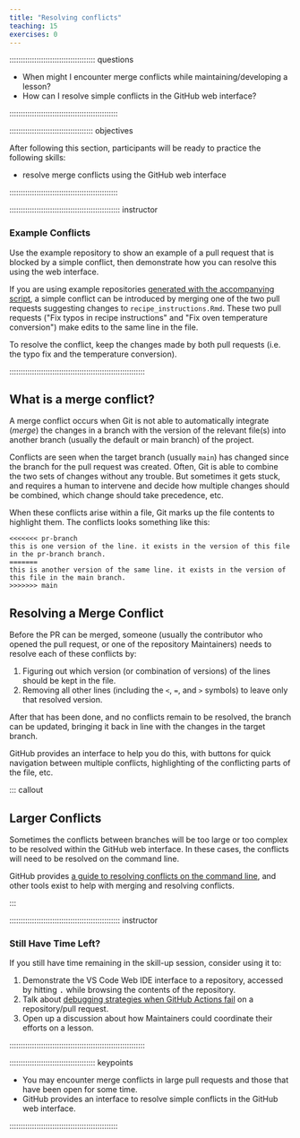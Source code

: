 ```yaml
---
title: "Resolving conflicts"
teaching: 15
exercises: 0
---
```


:::::::::::::::::::::::::::::::::::::: questions

- When might I encounter merge conflicts while maintaining/developing a lesson?
- How can I resolve simple conflicts in the GitHub web interface?

::::::::::::::::::::::::::::::::::::::::::::::::

::::::::::::::::::::::::::::::::::::: objectives

After following this section, participants will be ready to practice the following skills:

- resolve merge conflicts using the GitHub web interface

::::::::::::::::::::::::::::::::::::::::::::::::


::::::::::::::::::::::::::::::::::::::::::::::::: instructor

### Example Conflicts

Use the example repository to show an example of a pull request that is
blocked by a simple conflict,
then demonstrate how you can resolve this using the web interface.

If you are using example repositories [generated with the accompanying script](instructors/instructor-notes.md),
a simple conflict can be introduced by merging one of the two pull requests
suggesting changes to `recipe_instructions.Rmd`.
These two pull requests ("Fix typos in recipe instructions" and "Fix oven temperature conversion")
make edits to the same line in the file.

To resolve the conflict, keep the changes made by both pull requests
(i.e. the typo fix and the temperature conversion).

::::::::::::::::::::::::::::::::::::::::::::::::::::::::::::


## What is a merge conflict?

A merge conflict occurs when Git is not able to automatically integrate (_merge_)
the changes in a branch with the version of the relevant file(s) into another branch
(usually the default or main branch) of the project.

Conflicts are seen when the target branch (usually `main`)
has changed since the branch for the pull request was created.
Often, Git is able to combine the two sets of changes without any trouble.
But sometimes it gets stuck, and requires a human to intervene and
decide how multiple changes should be combined, which change should take precedence, etc.

When these conflicts arise within a file,
Git marks up the file contents to highlight them.
The conflicts looks something like this:

```
<<<<<<< pr-branch
this is one version of the line. it exists in the version of this file in the pr-branch branch.
=======
this is another version of the same line. it exists in the version of this file in the main branch.
>>>>>>> main
```

## Resolving a Merge Conflict

Before the PR can be merged,
someone (usually the contributor who opened the pull request, or one of the repository Maintainers)
needs to resolve each of these conflicts by:

1. Figuring out which version (or combination of versions) of the lines should be kept in the file.
2. Removing all other lines (including the `<`, `=`, and `>` symbols) to leave only that resolved version.

After that has been done, and no conflicts remain to be resolved,
the branch can be updated, bringing it back in line with the changes in the target branch.

GitHub provides an interface to help you do this,
with buttons for quick navigation between multiple conflicts,
highlighting of the conflicting parts of the file, etc.

::: callout

## Larger Conflicts

Sometimes the conflicts between branches will be too large or too complex to be resolved
within the GitHub web interface.
In these cases, the conflicts will need to be resolved on the command line.

GitHub provides [a guide to resolving conflicts on the command line](https://docs.github.com/en/pull-requests/collaborating-with-pull-requests/addressing-merge-conflicts/resolving-a-merge-conflict-using-the-command-line),
and other tools exist to help with merging and resolving conflicts.

:::

::::::::::::::::::::::::::::::::::::::::::::::::: instructor

### Still Have Time Left?

If you still have time remaining in the skill-up session,
consider using it to:

1. Demonstrate the VS Code Web IDE interface to a repository,
   accessed by hitting <kbd>.</kbd> while browsing the contents of the repository.
2. Talk about [debugging strategies when GitHub Actions fail](https://carpentries.github.io/lesson-development-training/infrastructure.html#headingSpoiler1) on a repository/pull request.
3. Open up a discussion about how Maintainers could coordinate their efforts on a lesson.

::::::::::::::::::::::::::::::::::::::::::::::::::::::::::::

:::::::::::::::::::::::::::::::::::::: keypoints

- You may encounter merge conflicts in large pull requests and those that have been open for some time.
- GitHub provides an interface to resolve simple conflicts in the GitHub web interface.

::::::::::::::::::::::::::::::::::::::::::::::::
